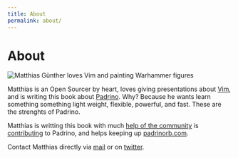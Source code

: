 ```yaml
---
title: About
permalink: about/
---
```

<h1>About</h1>

<img src="https://c1.staticflickr.com/1/305/30960365443_dc82235ae2_q.jpg" class="right image circle" alt="Matthias Günther loves Vim and painting Warhammer figures">
<p>Matthias is an Open Sourcer by heart, loves giving presentations about
<a href="http://www.vim.org/" title="Vim">Vim</a>, and is writing this book about
<a href="http://www.padrinorb.com/" title="Padrino">Padrino</a>. Why? Because he wants learn something
something light weight, flexible, powerful, and fast.
These are the strenghts of Padrino.

Matthias is writting this book with much
<a href="https://github.com/wikimatze/padrino-book/issues?page=1&state=closed" title="help of the Padrino community">help of the community</a>
is <a href="https://github.com/padrino/padrino-framework/contributors" title="Contributing to Padrino">contributing</a> to Padrino, and helps
keeping up <a href="http://padrinorb.com/" title="Padrino website">padrinorb.com</a>.
</p>
<p> Contact Matthias directly via <a href="/mail.php"title="Contact via mail">mail</a> or on
<a href="{{ site.twitter }}" title="Contact via twitter">twitter</a>.
</p>

